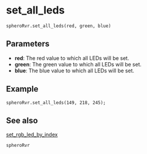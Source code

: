 # set_all_leds

```sig
spheroRvr.set_all_leds(red, green, blue)
```

## Parameters

* **red**: The red value to which all LEDs will be set.
* **green**: The green value to which all LEDs will be set.
* **blue**: The blue value to which all LEDs will be set.

## Example

```blocks
spheroRvr.set_all_leds(149, 218, 245);
```

## See also

[set_rgb_led_by_index](/reference/spheroRvr/set_rgb_led_by_index.md)

```package
spheroRvr
```
